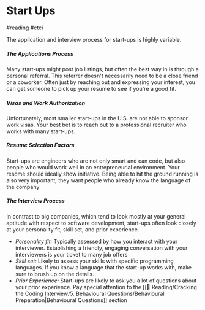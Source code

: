 # Start Ups
#reading #ctci

The application and interview process for start-ups is highly variable.

##### The Applications Process
Many start-ups might post job listings, but often the best way in is through a personal referral. This referrer doesn't necessarily need to be a close friend or a coworker. Often just by reaching out and expressing your interest, you can get someone to pick up your resume to see if you're a good fit.

##### Visas and Work Authorization
Unfortunately, most smaller start-ups in the U.S. are not able to sponsor work visas. Your best bet is to reach out to a professional recruiter who works with many start-ups.

##### Resume Selection Factors
Start-ups are engineers who are not only smart and can code, but also people who would work well in an entrepreneurial environment. Your resome should ideally show initiative. Being able to hit the ground running is also very important; they want people who already know the language of the company

##### The Interview Process
In contrast to big companies, which tend to look mostly at your general aptitude with respect to software development, start-ups often look closely at your personality fit, skill set, and prior experience.

- *Personality fit:* Typically assessed by how you interact with your interviewer. Establishing a friendly, engaging conversation with your interviewers is your ticket to many job offers
- *Skill set:* Likely to assess your skills with specific programming languages. If you know a language that the start-up works with, make sure to brush up on the details.
- *Prior Experience:* Start-ups are likely to ask you a lot of questions about your prior experience. Pay special attention to the [[📕 Reading/Cracking the Coding Interview/5. Behavioural Questions/Behavioural Preparation|Behavioural Questions]] section